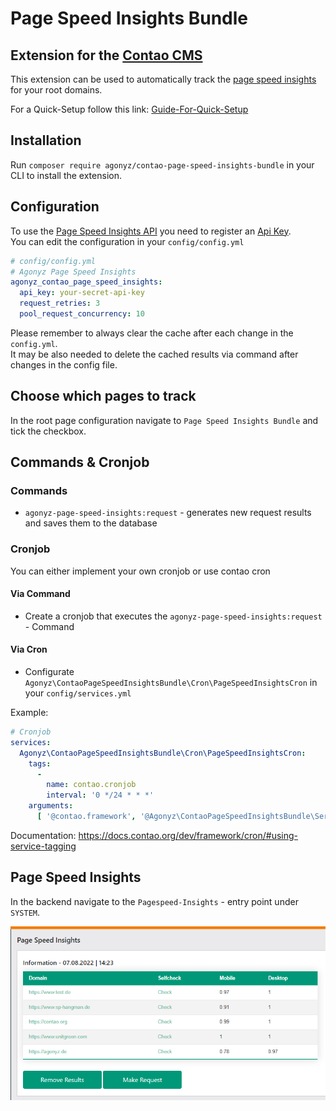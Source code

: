 # Page Speed Insights Bundle
## Extension for the [Contao CMS](https://www.contao.org)

This extension can be used to automatically track the [page speed insights](https://pagespeed.web.dev/) for your root domains.

For a Quick-Setup follow this link: [Guide-For-Quick-Setup](docs/QuickSetup.md)

## Installation
Run ```composer require agonyz/contao-page-speed-insights-bundle``` in your CLI to install the extension.

## Configuration
To use the [Page Speed Insights API](https://pagespeed.web.dev/) you need to register an [Api Key](https://developers.google.com/speed/docs/insights/v5/get-started?hl=de).   
You can edit the configuration in your ```config/config.yml```

```yml
# config/config.yml
# Agonyz Page Speed Insights
agonyz_contao_page_speed_insights:
  api_key: your-secret-api-key
  request_retries: 3
  pool_request_concurrency: 10 
```

Please remember to always clear the cache after each change in the ```config.yml```.   
It may be also needed to delete the cached results via command after changes in the config file.

## Choose which pages to track
In the root page configuration navigate to ```Page Speed Insights Bundle``` and tick the checkbox.

## Commands & Cronjob
### Commands
- ```agonyz-page-speed-insights:request``` - generates new request results and saves them to the database

### Cronjob
You can either implement your own cronjob or use contao cron

#### Via Command
- Create a cronjob that executes the ```agonyz-page-speed-insights:request``` - Command

#### Via Cron
- Configurate ```Agonyz\ContaoPageSpeedInsightsBundle\Cron\PageSpeedInsightsCron``` in your ```config/services.yml```

Example:
```yml
# Cronjob
services:
  Agonyz\ContaoPageSpeedInsightsBundle\Cron\PageSpeedInsightsCron:
    tags:
      -
        name: contao.cronjob
        interval: '0 */24 * * *'
    arguments:
      [ '@contao.framework', '@Agonyz\ContaoPageSpeedInsightsBundle\Service\Request\RequestHandler']
```
Documentation: https://docs.contao.org/dev/framework/cron/#using-service-tagging


## Page Speed Insights
In the backend navigate to the ```Pagespeed-Insights``` - entry point under ```SYSTEM```.   

![psibundle](docs/page_speed_insights_bundle.png?raw=true "psibundle")
